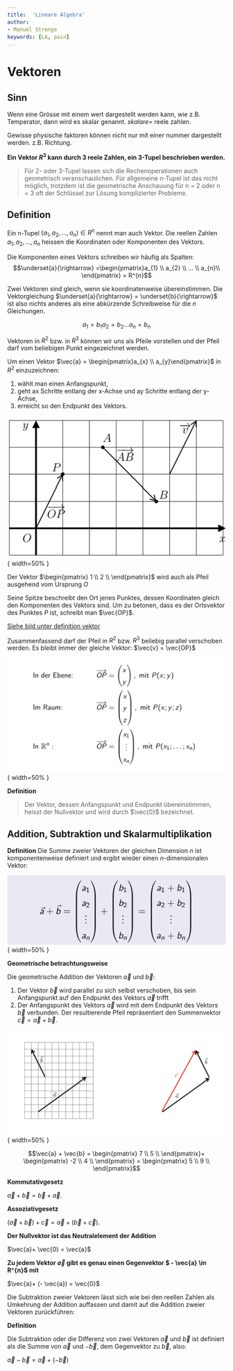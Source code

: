 ```yaml
---
title:  'Lineare Algebra'
author:
- Manuel Strenge
keywords: [LA, pain]
...
```



# Vektoren

## Sinn 

Wenn eine Grösse mit einem wert dargestellt werden kann, wie z.B. Temperator, dann wird es skalar genannt.
$skalare =$ reele zahlen.

Gewisse physische faktoren können nicht nur mit einer nummer dargestellt werden. z.B. Richtung.

**Ein Vektor $R^3$ kann durch 3 reele Zahlen, ein 3-Tupel beschrieben werden.**

> Für 2- oder 3-Tupel lassen sich die Rechenoperationen auch
> geometrisch veranschaulichen. Für allgemeine n-Tupel ist das
> nicht möglich, trotzdem ist die geometrische Anschauung für
> n = 2 oder n = 3 oft der Schlüssel zur Lösung komplizierter
> Probleme.

## Definition

Ein n-Tupel $( a_{1}, a_{2}, . . . , a_{n} ) \in R^{n}$ nennt man auch Vektor.
Die reellen Zahlen $a_{1}, a_{2}, . . ., a_{n}$ heissen die Koordinaten oder Komponenten des Vektors.

Die Komponenten eines Vektors schreiben wir häufig als
Spalten:
$$\underset{a}{\rightarrow} =\begin{pmatrix}a_{1} \\ a_{2} \\ ... \\ a_{n}\\ \end{pmatrix} = R^{n}$$

Zwei Vektoren sind gleich, wenn sie koordinatenweise
übereinstimmen. Die Vektorgleichung $\underset{a}{\rightarrow} = \underset{b}{\rightarrow}$ ist also nichts anderes als eine abkürzende Schreibweise für die $n$ Gleichungen.

$$a_{1} = b_{1} a_{2} = b_{2} ... a_{n} = b_{n} $$

Vektoren in $R^{2}$ bzw. in $R^{3}$ können wir uns als Pfeile vorstellen und der Pfeil darf vom beliebigen Punkt eingezeichnet werden.


Um einen Vektor $\vec{a} = \begin{pmatrix}a_{x} \\ a_{y}\end{pmatrix}$ in $R^{2}$ einzuzeichnen:

1. wählt man einen Anfangspunkt,
2. geht ax Schritte entlang der x-Achse und ay Schritte entlang der y-Achse,
3. erreicht so den Endpunkt des Vektors.

![Eingezeichnete Ortsvektoren](./img/00_vec_vis.png){ width=50% }

Der Vektor $\begin{pmatrix} 1 \\ 2 \\ \end{pmatrix}$ wird auch als Pfeil ausgehend vom Ursprung $O$

Seine Spitze beschreibt den Ort jenes Punktes, dessen Koordinaten
gleich den Komponenten des Vektors sind. Um zu betonen, dass es
der Ortsvektor des Punktes $P$ ist, schreibt man $\vec{OP}$.

[Siehe bild unter definition vektor](#definition)

Zusammenfassend darf der Pfeil in $R^{2}$ bzw. $R^{3}$ beliebig parallel verschoben werden. Es bleibt immer der gleiche Vektor: $\vec{v} = \vec{OP}$

![Insbesondere lautet dieser Zusammenhang für den Ortsvektor ](./img/01_vec_ebenen.png){ width=50% }

**Definition**

> Der Vektor, dessen Anfangspunkt und Endpunkt übereinstimmen, heisst der Nullvektor und wird durch $\vec{0}$ bezeichnet.


## Addition, Subtraktion und Skalarmultiplikation

**Definition**
Die Summe zweier Vektoren der gleichen Dimension $n$ ist
komponentenweise definiert und ergibt wieder einen
$n$-dimensionalen Vektor:

![vector addition](./img/02_vec_addition.png){ width=50% }

**Geometrische betrachtungsweise**

Die geometrische Addition der Vektoren $\vec{a}$ und $\vec{b}$:

1. Der Vektor $\vec{b}$ wird parallel zu sich selbst verschoben, bis sein Anfangspunkt auf den Endpunkt des Vektors $\vec{a}$ trifft
2. Der Anfangspunkt des Vektors $\vec{a}$ wird mit dem Endpunkt des Vektors $\vec{b}$ verbunden. Der resultierende Pfeil repräsentiert den Summenvektor $\vec{c} = \vec{a} + \vec{b}$.

![vector addition geomoetrisch visualisiert](./img/03_vec_add_geo.png){ width=50% }


$$\vec{a} + \vec{b} = \begin{pmatrix} 7 \\ 5 \\ \end{pmatrix}+ \begin{pmatrix} -2 \\ 4 \\ \end{pmatrix} = \begin{pmatrix} 5 \\ 9 \\ \end{pmatrix}$$ 

**Kommutativgesetz**

$\vec{a} + \vec{b} =   \vec{b} + \vec{a}$.

**Assoziativgesetz**

$(\vec{a} + \vec{b}) + \vec{c} =\vec{a} + (\vec{b} + \vec{c})$.

**Der Nullvektor ist das Neutralelement der Addition**

$\vec{a}+ \vec{0} = \vec{a}$

**Zu jedem Vektor  $\vec{a}$ gibt es genau einen Gegenvektor $ - \vec{a} \in R^{n}$ mit**

$\vec{a}+ (- \vec{a}) =  \vec{0}$


Die Subtraktion zweier Vektoren lässt sich wie bei den reellen
Zahlen als Umkehrung der Addition auffassen und damit auf die
Addition zweier Vektoren zurückführen:

**Definition**

Die Subtraktion oder die Differenz von zwei Vektoren $\vec{a}$ und $\vec{b}$ ist
definiert als die Summe von $\vec{a}$ und $-\vec{b}$, dem Gegenvektor zu $\vec{b}$, also:

$\vec{a} - \vec{b} =\vec{a} + (-\vec{b})$